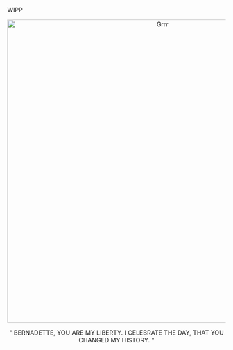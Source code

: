WIPP
<p align="center">
<img width="700" src="(https://i.pinimg.com/736x/99/05/5d/99055d5fc1216440ea84ad417f8ed3d0.jpg)
)" alt="Grrr">
</p>


<p align="center">
" BERNADETTE, YOU ARE MY LIBERTY. I CELEBRATE THE DAY, THAT YOU CHANGED MY HISTORY. "
